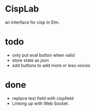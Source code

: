 # CispLab

an interface for cisp in Elm.

# todo

* only put eval button when valid
* store state as json
* add buttons to add more or less voices

# done

* replace text field with cispfield
* Linking up with Web Socket. 


